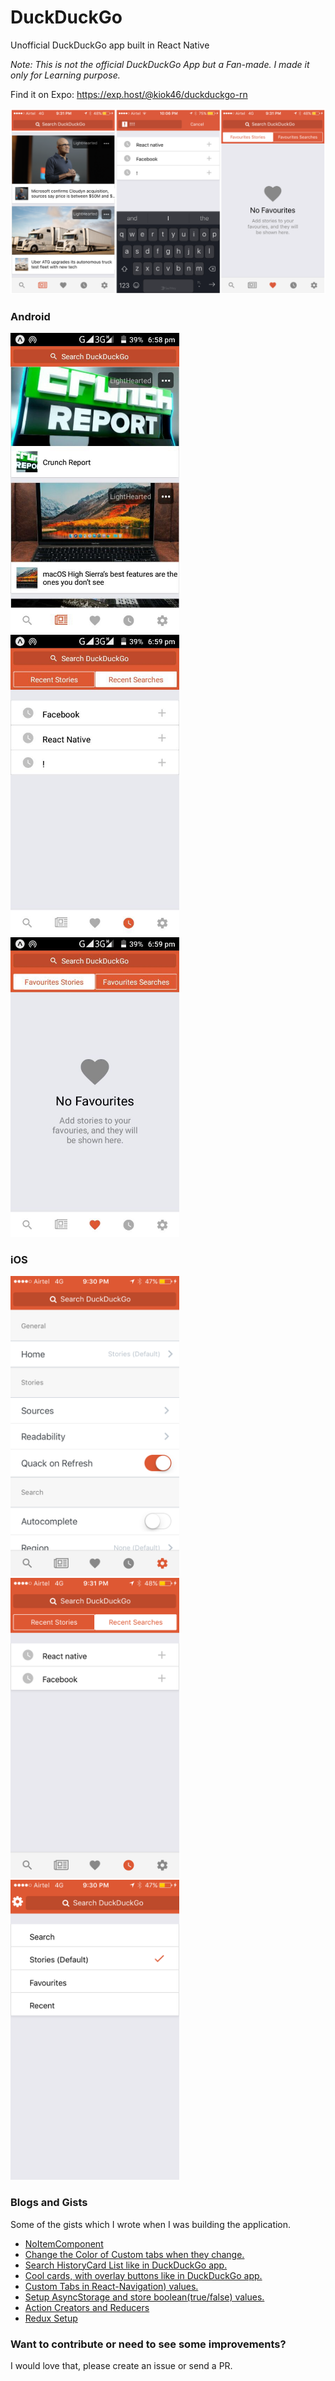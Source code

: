 # DuckDuckGo
Unofficial DuckDuckGo app built in React Native

*Note: This is not the official DuckDuckGo App but a Fan-made. I made it only for Learning purpose.*

Find it on Expo: https://exp.host/@kiok46/duckduckgo-rn

<img src="screenshots/cover.png">


### Android

<img src="screenshots/stories.jpg?raw=true" width="270"> <img src="screenshots/search.jpg?raw=true" width="270"> <img src="screenshots/favourites.jpg?raw=true" width="270">

### iOS

<img src="screenshots/settings.PNG?raw=true" width="270"> <img src="screenshots/recent_searches.PNG?raw=true" width="270"> <img src="screenshots/defaulttab.PNG?raw=true" width="270">


### Blogs and Gists

Some of the gists which I wrote when I was building the application.

-  [NoItemComponent](https://gist.github.com/kiok46/7f183b4b2556b7151fb811bfa8e5dbb0)
-  [Change the Color of Custom tabs when they change.](https://gist.github.com/kiok46/88bb4eccc3bebebef6253a5ea87691b8)
-  [Search HistoryCard List like in DuckDuckGo app.](https://gist.github.com/kiok46/74a97fbf34ecfd188544f3b676164c56)
-  [Cool cards, with overlay buttons like in DuckDuckGo app.](https://gist.github.com/kiok46/0ca892d2b377827098937f0d0b2daf9e)
-  [Custom Tabs in React-Navigation) values.](https://gist.github.com/kiok46/eb446d86210707e836603258528fcf3c)
-  [Setup AsyncStorage and store boolean(true/false) values.](https://gist.github.com/kiok46/421dbc17843212118d78c2fe2cd35c2c)
-  [Action Creators and Reducers](https://gist.github.com/kiok46/eed0dd78719405b1ccad12edeb1139af)
-  [Redux Setup](https://gist.github.com/kiok46/724320960a3f4c6f81612d63bfa9b218)


### Want to contribute or need to see some improvements?
I would love that, please create an issue or send a PR.
